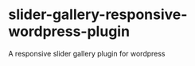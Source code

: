 slider-gallery-responsive-wordpress-plugin
==========================================

A responsive slider gallery plugin for wordpress
